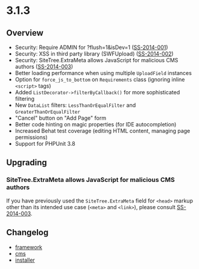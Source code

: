 # 3.1.3

## Overview

 * Security: Require ADMIN for ?flush=1&isDev=1 ([SS-2014-001](http://www.silverstripe.org/ss-2014-001-require-admin-for-flush1-and-isdev1))
 * Security: XSS in third party library (SWFUpload) ([SS-2014-002](http://www.silverstripe.org/ss-2014-002-xss-in-third-party-library-swfupload/))
 * Security: SiteTree.ExtraMeta allows JavaScript for malicious CMS authors ([SS-2014-003](http://www.silverstripe.org/ss-2014-003-extrameta-allows-javascript-for-malicious-cms-authors-/))
 * Better loading performance when using multiple `UploadField` instances
 * Option for `force_js_to_bottom` on `Requirements` class (ignoring inline `<script>` tags)
 * Added `ListDecorator->filterByCallback()` for more sophisticated filtering
 * New `DataList` filters: `LessThanOrEqualFilter` and `GreaterThanOrEqualFilter`
 * "Cancel" button on "Add Page" form
 * Better code hinting on magic properties (for IDE autocompletion)
 * Increased Behat test coverage (editing HTML content, managing page permissions)
 * Support for PHPUnit 3.8

## Upgrading

### SiteTree.ExtraMeta allows JavaScript for malicious CMS authors

If you have previously used the `SiteTree.ExtraMeta` field for `<head>` markup
other than its intended use case (`<meta>` and `<link>`), please consult
[SS-2014-003](http://www.silverstripe.org/ss-2014-003-extrameta-allows-javascript-for-malicious-cms-authors-/).

## Changelog

 * [framework](https://github.com/silverstripe/silverstripe-framework/releases/tag/3.1.3)
 * [cms](https://github.com/silverstripe/silverstripe-framework/releases/tag/3.1.3)
 * [installer](https://github.com/silverstripe/silverstripe-framework/releases/tag/3.1.3)